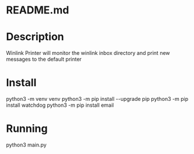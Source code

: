 # README.md

# Description
Winlink Printer will monitor the winlink inbox directory and print 
new messages to the default printer 


# Install
python3 -m venv venv 
python3 -m pip install --upgrade pip 
python3 -m pip install watchdog
python3 -m pip install email 


# Running 
python3 main.py 

